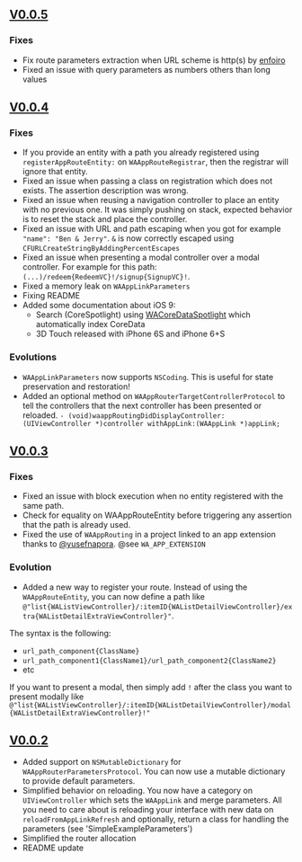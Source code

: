 ## [V0.0.5](https://github.com/Wasappli/WAAppRouting/releases/tag/0.0.5)
### Fixes
- Fix route parameters extraction when URL scheme is http(s) by [enfoiro](https://github.com/enfoiro)
- Fixed an issue with query parameters as numbers others than long values


## [V0.0.4](https://github.com/Wasappli/WAAppRouting/releases/tag/0.0.4)

### Fixes
- If you provide an entity with a path you already registered using `registerAppRouteEntity:` on `WAAppRouteRegistrar`, then the registrar will ignore that entity.
- Fixed an issue when passing a class on registration which does not exists. The assertion description was wrong.
- Fixed an issue when reusing a navigation controller to place an entity with no previous one. It was simply pushing on stack, expected behavior is to reset the stack and place the controller.
- Fixed an issue with URL and path escaping when you got for example `"name": "Ben & Jerry"`. `&` is now correctly escaped using `CFURLCreateStringByAddingPercentEscapes`
- Fixed an issue when presenting a modal controller over a modal controller. For example for this path: `(...)/redeem{RedeemVC}!/signup{SignupVC}!`.
- Fixed a memory leak on `WAAppLinkParameters`
- Fixing README
- Added some documentation about iOS 9:
	- Search (CoreSpotlight) using [WACoreDataSpotlight](https://github.com/Wasappli/WACoreDataSpotlight) which automatically index CoreData
	- 3D Touch released with iPhone 6S and iPhone 6+S
	
### Evolutions
- `WAAppLinkParameters` now supports `NSCoding`. This is useful for state preservation and restoration!
- Added an optional method on `WAAppRouterTargetControllerProtocol` to tell the controllers that the next controller has been presented or reloaded. `- (void)waappRoutingDidDisplayController:(UIViewController *)controller withAppLink:(WAAppLink *)appLink;`

## [V0.0.3](https://github.com/Wasappli/WAAppRouting/releases/tag/0.0.3)

### Fixes 
- Fixed an issue with block execution when no entity registered with the same path.
- Check for equality on WAAppRouteEntity before triggering any assertion that the path is already used.
- Fixed the use of `WAAppRouting` in a project linked to an app extension thanks to [@yusefnapora](https://github.com/yusefnapora). @see `WA_APP_EXTENSION`

### Evolution
- Added a new way to register your route. Instead of using the `WAAppRouteEntity`, you can now define a path like `@"list{WAListViewController}/:itemID{WAListDetailViewController}/extra{WAListDetailExtraViewController}"`.

The syntax is the following:

- `url_path_component{ClassName}`
- `url_path_component1{ClassName1}/url_path_component2{ClassName2}`
- etc

If you want to present a modal, then simply add `!` after the class you want to present modally like `@"list{WAListViewController}/:itemID{WAListDetailViewController}/modal{WAListDetailExtraViewController}!"`


## [V0.0.2](https://github.com/Wasappli/WAAppRouting/releases/tag/0.0.2)

* Added support on `NSMutableDictionary` for `WAAppRouterParametersProtocol`. You can now use a mutable dictionary to provide default parameters.
* Simplified behavior on reloading. You now have a category on `UIViewController` which sets the `WAAppLink` and merge parameters. All you need to care about is reloading your interface with new data on `reloadFromAppLinkRefresh` and optionally, return a class for handling the parameters (see 'SimpleExampleParameters')
* Simplified the router allocation
* README update

